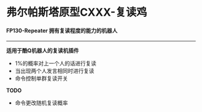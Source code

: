 # 弗尔帕斯塔原型CXXX-复读鸡
#### FP130-Repeater 拥有复读程度的能力的机器人
***
**适用于酷Q机器人的复读机插件**
- 1%的概率对上一个人的话进行复读
- 当出现两个人发言相同时进行复读
- 命令控制单群复读开关

**TODO**
- 命令更改随机复读概率
